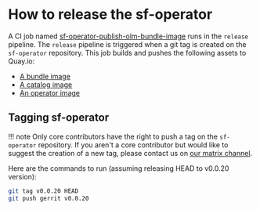 # How to release the sf-operator

A CI job named [sf-operator-publish-olm-bundle-image](https://microshift.softwarefactory-project.io/zuul/t/local/builds?job_name=sf-operator-publish-olm-bundle-image&skip=0) runs in the `release` pipeline.
The `release` pipeline is triggered when a git tag is created on the `sf-operator` repository.
This job builds and pushes the following assets to Quay.io:

- [A bundle image](https://quay.io/repository/software-factory/sf-operator-bundle?tab=tags)
- [A catalog image](https://quay.io/repository/software-factory/sf-operator-catalog?tab=tags)
- [An operator image](https://quay.io/repository/software-factory/sf-operator?tab=tags)

## Tagging sf-operator

!!! note
    Only core contributors have the right to push a tag on the `sf-operator` repository.
    If you aren't a core contributor but would like to suggest the creation of a new tag,
    please contact us on [our matrix channel](https://matrix.to/#/#softwarefactory-project:matrix.org).

Here are the commands to run (assuming releasing HEAD to v0.0.20 version):

```sh
git tag v0.0.20 HEAD
git push gerrit v0.0.20
```
